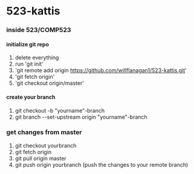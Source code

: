 # 523-kattis

### inside 523/COMP523
  #### initialize git repo
  1. delete everything
  2. run 'git init'
  3. 'git remote add origin https://github.com/willflanagan1/523-kattis.git'
  4. 'git fetch origin'
  5. 'git checkout origin/master'

  #### create your branch
  1. git checkout -b "yourname"-branch
  2. git branch --set-upstream origin "yourname"-branch

  ### get changes from master
  1. git checkout yourbranch
  2. git fetch origin
  3. git pull origin master
  4. git push origin yourbranch (push the changes to your remote branch)